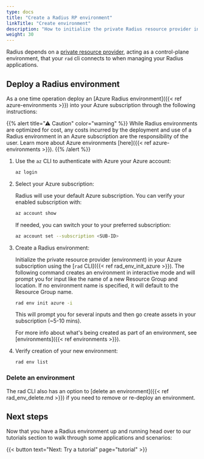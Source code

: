 ```yaml
---
type: docs
title: "Create a Radius RP environment"
linkTitle: "Create environment"
description: "How to initialize the private Radius resource provider in your Azure subscription"
weight: 30
---
```


Radius depends on a [private resource provider](https://docs.microsoft.com/en-us/azure/azure-resource-manager/custom-providers/overview), acting as a control-plane environment, that your `rad` cli connects to when managing your Radius applications.

## Deploy a Radius environment

As a one time operation deploy an [Azure Radius environment]({{< ref azure-environments >}}) into your Azure subscription through the following instructions:

{{% alert title="⚠ Caution" color="warning" %}}
While Radius environments are optimized for cost, any costs incurred by the deployment and use of a Radius environment in an Azure subscription are the responsibility of the user. Learn more about Azure environments [here]({{< ref azure-environments >}}).
{{% /alert %}}

1. Use the `az` CLI to authenticate with Azure your Azure account:

   ```sh
   az login
   ```

1. Select your Azure subscription:

   Radius will use your default Azure subscription. You can verify your enabled subscription with:

   ```sh
   az account show
   ```

   If needed, you can switch your to your preferred subscription:

   ```sh
   az account set --subscription <SUB-ID>
   ```

1. Create a Radius environment:

   Initialize the private resource provider (environment) in your Azure subscription using the [`rad` CLI]({{< ref rad_env_init_azure >}}). The following command creates an environment in interactive mode and will prompt you for input like the name of a new Resource Group and location. If no environment name is specified, it will default to the Resource Group name.

   ```sh
   rad env init azure -i
   ```

   This will prompt you for several inputs and then go create assets in your subscription (~5-10 mins). 

   For more info about what's being created as part of an environment, see [environments]({{< ref environments >}}).

1. Verify creation of your new environment:

   ```sh
   rad env list
   ```

### Delete an environment

The rad CLI also has an option to [delete an environment]({{< ref rad_env_delete.md >}}) if you need to remove or re-deploy an environment.

## Next steps

Now that you have a Radius environment up and running head over to our tutorials section to walk through some applications and scenarios:

{{< button text="Next: Try a tutorial" page="tutorial" >}}
